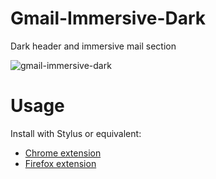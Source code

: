 # Gmail-Immersive-Dark
Dark header and immersive mail section

![gmail-immersive-dark](https://user-images.githubusercontent.com/25604837/135299180-b865af69-2db3-40ec-b015-45e1dbc9d83e.gif)

# Usage

Install with Stylus or equivalent:
- [Chrome extension](https://chrome.google.com/webstore/detail/stylus/clngdbkpkpeebahjckkjfobafhncgmne?hl=en)
- [Firefox extension](https://addons.mozilla.org/en-US/firefox/addon/styl-us/)
